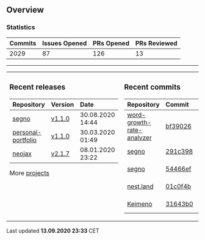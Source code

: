 ## Overview

### Statistics

<!-- statistics starts -->
| Commits | Issues Opened | PRs Opened | PRs Reviewed |
| :- | :- | :- | :- |
| 2029 | 87 | 126 | 13 |
<!-- statistics ends -->

---

<table><tr><td valign="top">

### Recent releases

<!-- recent_releases starts -->
| Repository | Version | Date |
| :- | :- | :- |
| [segno](https://github.com/Keimeno/segno) | [v1.1.0](https://github.com/Keimeno/segno/releases/tag/v1.1.0) | 30.08.2020 14:44 |
| [personal-portfolio](https://github.com/Keimeno/personal-portfolio) | [v1.1.0](https://github.com/Keimeno/personal-portfolio/releases/tag/v1.1.0) | 30.03.2020 01:49 |
| [neojax](https://github.com/Keimeno/neojax) | [v2.1.7](https://github.com/Keimeno/neojax/releases/tag/v2.1.7) | 08.01.2020 23:22 |
<!-- recent_releases ends -->

More [projects](https://github.com/Keimeno?tab=repositories)

</td><td valign="top">

### Recent commits

<!-- recent_commits starts -->
| Repository | Commit | Date |
| :- | :- | :- |      
| [word-growth-rate-analyzer](https://github.com/Keimeno/word-growth-rate-analyzer) | [bf39026](https://github.com/Keimeno/word-growth-rate-analyzer/commit/bf3902699e57885e8130471adf98f9a15e4b7302) | 12.09.2020 14:11 |
| [segno](https://github.com/Keimeno/segno) | [291c398](https://github.com/Keimeno/segno/commit/291c39846a31f0be967d5bc3c27f9258364ca74a) | 30.08.2020 14:37 |
| [segno](https://github.com/Keimeno/segno) | [54466ef](https://github.com/Keimeno/segno/commit/54466ef694259cbe5d3aeac8f6a3ed65fdea8978) | 30.08.2020 14:19 |
| [nest.land](https://github.com/nestdotland/nest.land) | [01c0f4b](https://github.com/nestdotland/nest.land/commit/01c0f4be6fe3bd09e7bc3c24974837db551fdb9d) | 27.07.2020 23:05 |
| [Keimeno](https://github.com/Keimeno/Keimeno) | [31643b0](https://github.com/Keimeno/Keimeno/commit/31643b064df739b28497bc02a967615b3c3ef5c6) | 23.07.2020 22:06 |
<!-- recent_commits ends -->

</td></tr></table>

<p>
Last updated 
<b>
<!-- last_updated starts -->
13.09.2020 23:33
<!-- last_updated ends -->
</b>
CET
</p>
